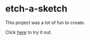 # etch-a-sketch

This project was a lot of fun to create.

Click [here](https://hurr-son.github.io/etch-a-sketch/) to try it out.

